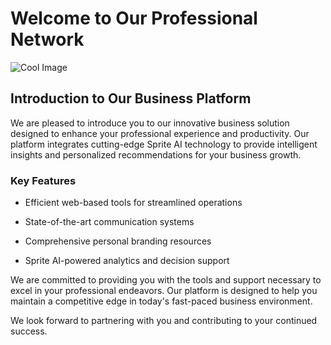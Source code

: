 # Welcome to Our Professional Network

![Cool Image](/img/funtest.png)

## Introduction to Our Business Platform

We are pleased to introduce you to our innovative business solution designed to enhance your professional experience and productivity. Our platform integrates cutting-edge Sprite AI technology to provide intelligent insights and personalized recommendations for your business growth.

### Key Features

* Efficient web-based tools for streamlined operations

* State-of-the-art communication systems

* Comprehensive personal branding resources

* Sprite AI-powered analytics and decision support

We are committed to providing you with the tools and support necessary to excel in your professional endeavors. Our platform is designed to help you maintain a competitive edge in today's fast-paced business environment.

We look forward to partnering with you and contributing to your continued success.
